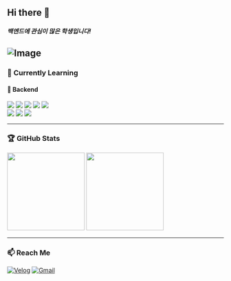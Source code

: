 ## Hi there 👋  
##### 백엔드에 관심이 많은 학생입니다!

![Image](https://github.com/user-attachments/assets/ebaa6bcd-3234-4cf7-a43b-487635fcd007)
---

### 🌱 **Currently Learning**  
#### 🚀 Backend  
<p>
  <img src="https://img.shields.io/badge/Spring Boot-6DB33F?style=for-the-badge&logo=springboot&logoColor=white"/>
  <img src="https://img.shields.io/badge/Java-007396?style=for-the-badge&logo=openjdk&logoColor=white"/>
  <img src="https://img.shields.io/badge/JPA-6DB33F?style=for-the-badge&logo=&logoColor=white"/>
  <img src="https://img.shields.io/badge/MySQL-4479A1?style=for-the-badge&logo=mysql&logoColor=white"/>
  <img src="https://img.shields.io/badge/AWS-232F3E?style=for-the-badge&logo=amazonaws&logoColor=white"/> 
    <br/>
  <img src="https://img.shields.io/badge/Docker-2496ED?style=for-the-badge&logo=docker&logoColor=white"/>
  <img src="https://img.shields.io/badge/Redis-DC382D?style=for-the-badge&logo=redis&logoColor=white"/>
  <img src="https://img.shields.io/badge/GitHub Actions-2088FF?style=for-the-badge&logo=githubactions&logoColor=white"/>
</p>


---

### 🏆 **GitHub Stats**  
<p align="left">
  <img src="https://github-readme-stats.vercel.app/api?username=jihoo2002&show_icons=true&theme=radical" height="180px"/>
<img src="https://github-readme-stats-git-masterrstaa-rickstaa.vercel.app/api/top-langs/?username=jihoo2002&layout=compact&theme=radical" height="180px"/>
</p>

---
### 📫 **Reach Me**  
[![Velog](https://img.shields.io/badge/Velog-20C997?style=for-the-badge&logo=velog&logoColor=white)](https://velog.io/@jihoo2002/posts)
[![Gmail](https://img.shields.io/badge/Gmail-D14836?style=for-the-badge&logo=gmail&logoColor=white)](mailto:jihookwon0529@gmail.com)  

